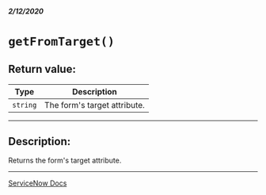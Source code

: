 ##### 2/12/2020
# `getFromTarget()`
## Return value:
| Type | Description |
|---|---|
| `string` | The form's target attribute. |

---

## Description:
Returns the form's target attribute.

---

[ServiceNow Docs](https://developer.servicenow.com/app.do#!/api_doc?v=newyork&id=r_GLV3-getFormTarget)